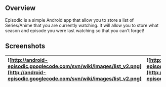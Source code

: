 ## Overview ##

Episodic is a simple Android app that allow you to store a list of Series/Anime that you are currently watching. It will allow you to store what season and episode you were last watching so that you can't forget!

## Screenshots ##

| ![http://android-episodic.googlecode.com/svn/wiki/images/list_v2.png](http://android-episodic.googlecode.com/svn/wiki/images/list_v2.png) | ![http://android-episodic.googlecode.com/svn/wiki/images/edit.png](http://android-episodic.googlecode.com/svn/wiki/images/edit.png) |
|:------------------------------------------------------------------------------------------------------------------------------------------|:------------------------------------------------------------------------------------------------------------------------------------|